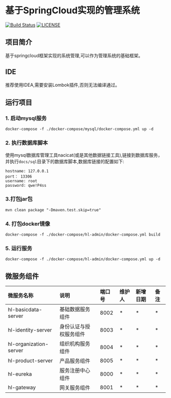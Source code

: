 # 基于SpringCloud实现的管理系统

[![Build Status](https://api.travis-ci.com/liuhll/hl-springcloud-admin.svg?branch=master)](https://travis-ci.com/liuhll/hl-springcloud-admin) 
[![LICENSE](https://img.shields.io/github/license/liuhll/hl-springcloud-admin.svg?style=flat-square)](https://raw.githubusercontent.com/liuhll/hl-springcloud-admin/master/LICENSE)

## 项目简介
基于springcloud框架实现的系统管理,可以作为管理系统的基础框架。

## IDE
推荐使用IDEA,需要安装Lombok插件,否则无法编译通过。

## 运行项目
### 1. 启动mysql服务
```shell
docker-compose -f ./docker-compose/mysql/docker-compose.yml up -d
```

### 2. 执行数据库脚本
使用mysql数据库管理工具nacicat(或是其他数据链接工具),链接到数据库服务，并执行`docs/sql`目录下的数据库脚本,数据库链接的配置如下:
```shell
hostname: 127.0.0.1
port： 13306
username: root
password: qwe!P4ss
```

### 3.打包jar包
```shell
mvn clean package "-Dmaven.test.skip=true"
```

### 4. 打包docker镜像
```shell
docker-compose -f ./docker-compose/hl-admin/docker-compose.yml build
```

### 5. 运行服务
```shell
docker-compose -f ./docker-compose/hl-admin/docker-compose.yml up -d
```

## 微服务组件

| 微服务名称 | 说明 |  端口号 | 维护人  | 新增日期 | 备注  |
|:---------|:------|:-------|:------|:-------|:---------|
| hl-basicdata-server | 基础数据服务组件 | 8002 | * | * | * |
| hl-identity-server | 身份认证与授权服务组件 | 8003 | * | * | * |
| hl-organization-server | 组织机构服务组件 | 8004 | * | * | * |
| hl-product-server | 产品服务组件 | 8005 | * | * | * |
| hl-eureka | 服务注册中心组件 | 8000 | * | * | * |
| hl-gateway | 网关服务组件 | 8001 | * | * | * |